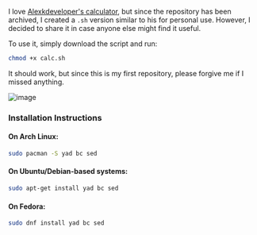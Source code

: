 I love [Alexkdeveloper's calculator](https://github.com/alexkdeveloper/calculator), but since the repository has been archived, I created a `.sh` version similar to his for personal use. However, I decided to share it in case anyone else might find it useful.  

To use it, simply download the script and run:  
```bash
chmod +x calc.sh
```  
It should work, but since this is my first repository, please forgive me if I missed anything.

![image](https://github.com/user-attachments/assets/e2b3ce42-0325-4163-a638-371fdea4f9b9)

### Installation Instructions  

#### On Arch Linux:  
```bash
sudo pacman -S yad bc sed
```  

#### On Ubuntu/Debian-based systems:  
```bash
sudo apt-get install yad bc sed
```  

#### On Fedora:  
```bash
sudo dnf install yad bc sed
```  
